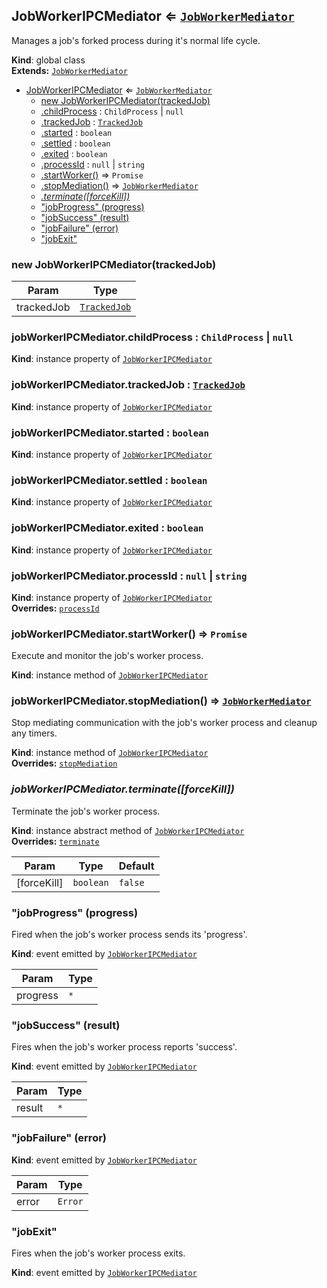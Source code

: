 <a name="JobWorkerIPCMediator"></a>

## JobWorkerIPCMediator ⇐ <code>[JobWorkerMediator](JobWorkerMediator.md#JobWorkerMediator)</code>
Manages a job's forked process during it's normal life cycle.

**Kind**: global class  
**Extends:** <code>[JobWorkerMediator](JobWorkerMediator.md#JobWorkerMediator)</code>  

* [JobWorkerIPCMediator](JobWorkerIPCMediator.md#JobWorkerIPCMediator) ⇐ <code>[JobWorkerMediator](JobWorkerMediator.md#JobWorkerMediator)</code>
    * [new JobWorkerIPCMediator(trackedJob)](JobWorkerIPCMediator.md#JobWorkerIPCMediator)
    * [.childProcess](JobWorkerIPCMediator.md#JobWorkerIPCMediator+childProcess) : <code>ChildProcess</code> &#124; <code>null</code>
    * [.trackedJob](JobWorkerIPCMediator.md#JobWorkerMediator+trackedJob) : <code>[TrackedJob](TrackedJob.md#TrackedJob)</code>
    * [.started](JobWorkerIPCMediator.md#JobWorkerMediator+started) : <code>boolean</code>
    * [.settled](JobWorkerIPCMediator.md#JobWorkerMediator+settled) : <code>boolean</code>
    * [.exited](JobWorkerIPCMediator.md#JobWorkerMediator+exited) : <code>boolean</code>
    * [.processId](JobWorkerIPCMediator.md#JobWorkerMediator+processId) : <code>null</code> &#124; <code>string</code>
    * [.startWorker()](JobWorkerIPCMediator.md#JobWorkerMediator+startWorker) ⇒ <code>Promise</code>
    * [.stopMediation()](JobWorkerIPCMediator.md#JobWorkerMediator+stopMediation) ⇒ <code>[JobWorkerMediator](JobWorkerMediator.md#JobWorkerMediator)</code>
    * *[.terminate([forceKill])](JobWorkerIPCMediator.md#JobWorkerMediator+terminate)*
    * ["jobProgress" (progress)](JobWorkerIPCMediator.md#JobWorkerMediator+event_jobProgress)
    * ["jobSuccess" (result)](JobWorkerIPCMediator.md#JobWorkerMediator+event_jobSuccess)
    * ["jobFailure" (error)](JobWorkerIPCMediator.md#JobWorkerMediator+event_jobFailure)
    * ["jobExit"](JobWorkerIPCMediator.md#JobWorkerMediator+event_jobExit)

<a name="new_JobWorkerIPCMediator_new"></a>

### new JobWorkerIPCMediator(trackedJob)

| Param | Type |
| --- | --- |
| trackedJob | <code>[TrackedJob](TrackedJob.md#TrackedJob)</code> | 

<a name="JobWorkerIPCMediator+childProcess"></a>

### jobWorkerIPCMediator.childProcess : <code>ChildProcess</code> &#124; <code>null</code>
**Kind**: instance property of <code>[JobWorkerIPCMediator](JobWorkerIPCMediator.md#JobWorkerIPCMediator)</code>  
<a name="JobWorkerMediator+trackedJob"></a>

### jobWorkerIPCMediator.trackedJob : <code>[TrackedJob](TrackedJob.md#TrackedJob)</code>
**Kind**: instance property of <code>[JobWorkerIPCMediator](JobWorkerIPCMediator.md#JobWorkerIPCMediator)</code>  
<a name="JobWorkerMediator+started"></a>

### jobWorkerIPCMediator.started : <code>boolean</code>
**Kind**: instance property of <code>[JobWorkerIPCMediator](JobWorkerIPCMediator.md#JobWorkerIPCMediator)</code>  
<a name="JobWorkerMediator+settled"></a>

### jobWorkerIPCMediator.settled : <code>boolean</code>
**Kind**: instance property of <code>[JobWorkerIPCMediator](JobWorkerIPCMediator.md#JobWorkerIPCMediator)</code>  
<a name="JobWorkerMediator+exited"></a>

### jobWorkerIPCMediator.exited : <code>boolean</code>
**Kind**: instance property of <code>[JobWorkerIPCMediator](JobWorkerIPCMediator.md#JobWorkerIPCMediator)</code>  
<a name="JobWorkerMediator+processId"></a>

### jobWorkerIPCMediator.processId : <code>null</code> &#124; <code>string</code>
**Kind**: instance property of <code>[JobWorkerIPCMediator](JobWorkerIPCMediator.md#JobWorkerIPCMediator)</code>  
**Overrides:** <code>[processId](JobWorkerMediator.md#JobWorkerMediator+processId)</code>  
<a name="JobWorkerMediator+startWorker"></a>

### jobWorkerIPCMediator.startWorker() ⇒ <code>Promise</code>
Execute and monitor the job's worker process.

**Kind**: instance method of <code>[JobWorkerIPCMediator](JobWorkerIPCMediator.md#JobWorkerIPCMediator)</code>  
<a name="JobWorkerMediator+stopMediation"></a>

### jobWorkerIPCMediator.stopMediation() ⇒ <code>[JobWorkerMediator](JobWorkerMediator.md#JobWorkerMediator)</code>
Stop mediating communication with the job's worker process and cleanup any timers.

**Kind**: instance method of <code>[JobWorkerIPCMediator](JobWorkerIPCMediator.md#JobWorkerIPCMediator)</code>  
**Overrides:** <code>[stopMediation](JobWorkerMediator.md#JobWorkerMediator+stopMediation)</code>  
<a name="JobWorkerMediator+terminate"></a>

### *jobWorkerIPCMediator.terminate([forceKill])*
Terminate the job's worker process.

**Kind**: instance abstract method of <code>[JobWorkerIPCMediator](JobWorkerIPCMediator.md#JobWorkerIPCMediator)</code>  
**Overrides:** <code>[terminate](JobWorkerMediator.md#JobWorkerMediator+terminate)</code>  

| Param | Type | Default |
| --- | --- | --- |
| [forceKill] | <code>boolean</code> | <code>false</code> | 

<a name="JobWorkerMediator+event_jobProgress"></a>

### "jobProgress" (progress)
Fired when the job's worker process sends its 'progress'.

**Kind**: event emitted by <code>[JobWorkerIPCMediator](JobWorkerIPCMediator.md#JobWorkerIPCMediator)</code>  

| Param | Type |
| --- | --- |
| progress | <code>\*</code> | 

<a name="JobWorkerMediator+event_jobSuccess"></a>

### "jobSuccess" (result)
Fires when the job's worker process reports 'success'.

**Kind**: event emitted by <code>[JobWorkerIPCMediator](JobWorkerIPCMediator.md#JobWorkerIPCMediator)</code>  

| Param | Type |
| --- | --- |
| result | <code>\*</code> | 

<a name="JobWorkerMediator+event_jobFailure"></a>

### "jobFailure" (error)
**Kind**: event emitted by <code>[JobWorkerIPCMediator](JobWorkerIPCMediator.md#JobWorkerIPCMediator)</code>  

| Param | Type |
| --- | --- |
| error | <code>Error</code> | 

<a name="JobWorkerMediator+event_jobExit"></a>

### "jobExit"
Fires when the job's worker process exits.

**Kind**: event emitted by <code>[JobWorkerIPCMediator](JobWorkerIPCMediator.md#JobWorkerIPCMediator)</code>  
